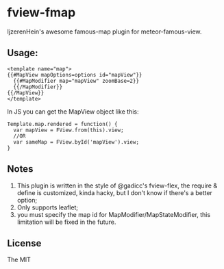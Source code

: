 # fview-fmap

IjzerenHein's awesome famous-map plugin for meteor-famous-view.

## Usage:

```
<template name="map">
{{#MapView mapOptions=options id="mapView"}}
  {{#MapModifier map="mapView" zoomBase=2}}
  {{/MapModifier}}
{{/MapView}}
</template>
```

In JS you can get the MapView object like this:
```
Template.map.rendered = function() {
  var mapView = FView.from(this).view;
  //OR
  var sameMap = FView.byId('mapView').view;
}
```

## Notes

  1. This plugin is written in the style of @gadicc's fview-flex, the require & define is customized, kinda hacky, but I don't know if there's a better option;
  2. Only supports leaflet;
  3. you must specify the map id for MapModifier/MapStateModifier, this limitation will be fixed in the future.

## License
The MIT
